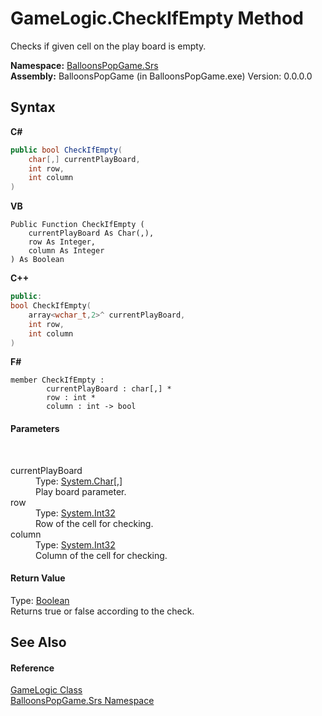 # GameLogic.CheckIfEmpty Method 
 

Checks if given cell on the play board is empty.

**Namespace:**&nbsp;<a href="91663172-1e3f-dfb1-4d28-1fd208d50726">BalloonsPopGame.Srs</a><br />**Assembly:**&nbsp;BalloonsPopGame (in BalloonsPopGame.exe) Version: 0.0.0.0

## Syntax

**C#**<br />
``` C#
public bool CheckIfEmpty(
	char[,] currentPlayBoard,
	int row,
	int column
)
```

**VB**<br />
``` VB
Public Function CheckIfEmpty ( 
	currentPlayBoard As Char(,),
	row As Integer,
	column As Integer
) As Boolean
```

**C++**<br />
``` C++
public:
bool CheckIfEmpty(
	array<wchar_t,2>^ currentPlayBoard, 
	int row, 
	int column
)
```

**F#**<br />
``` F#
member CheckIfEmpty : 
        currentPlayBoard : char[,] * 
        row : int * 
        column : int -> bool 

```


#### Parameters
&nbsp;<dl><dt>currentPlayBoard</dt><dd>Type: <a href="http://msdn2.microsoft.com/en-us/library/k493b04s" target="_blank">System.Char</a>[,]<br />Play board parameter.</dd><dt>row</dt><dd>Type: <a href="http://msdn2.microsoft.com/en-us/library/td2s409d" target="_blank">System.Int32</a><br />Row of the cell for checking.</dd><dt>column</dt><dd>Type: <a href="http://msdn2.microsoft.com/en-us/library/td2s409d" target="_blank">System.Int32</a><br />Column of the cell for checking.</dd></dl>

#### Return Value
Type: <a href="http://msdn2.microsoft.com/en-us/library/a28wyd50" target="_blank">Boolean</a><br />Returns true or false according to the check.

## See Also


#### Reference
<a href="eed59c9f-66c1-8a01-5730-318150d765b9">GameLogic Class</a><br /><a href="91663172-1e3f-dfb1-4d28-1fd208d50726">BalloonsPopGame.Srs Namespace</a><br />